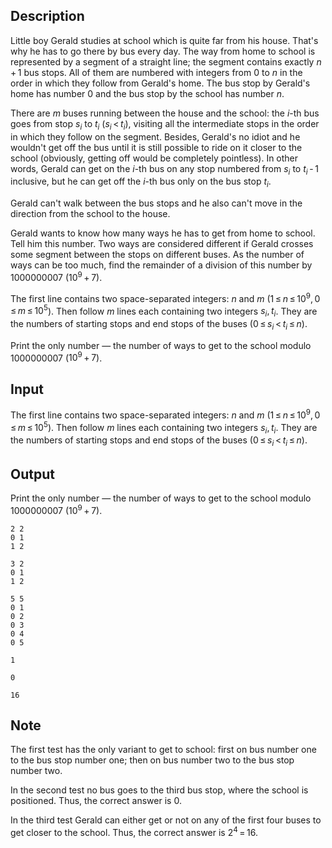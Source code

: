 ## Description

<div><p>Little boy Gerald studies at school which is quite far from his house. That's why he has to go there by bus every day. The way from home to school is represented by a segment of a straight line; the segment contains exactly <span class="tex-span"><i>n</i> + 1</span> bus stops. All of them are numbered with integers from <span class="tex-span">0</span> to <span class="tex-span"><i>n</i></span> in the order in which they follow from Gerald's home. The bus stop by Gerald's home has number <span class="tex-span">0</span> and the bus stop by the school has number <span class="tex-span"><i>n</i></span>.</p><p>There are <span class="tex-span"><i>m</i></span> buses running between the house and the school: the <span class="tex-span"><i>i</i></span>-th bus goes from stop <span class="tex-span"><i>s</i><sub class="lower-index"><i>i</i></sub></span> to <span class="tex-span"><i>t</i><sub class="lower-index"><i>i</i></sub></span> (<span class="tex-span"><i>s</i><sub class="lower-index"><i>i</i></sub> &lt; <i>t</i><sub class="lower-index"><i>i</i></sub></span>), visiting all the intermediate stops in the order in which they follow on the segment. Besides, Gerald's no idiot and he wouldn't get off the bus until it is still possible to ride on it closer to the school (obviously, getting off would be completely pointless). In other words, Gerald can get on the <span class="tex-span"><i>i</i></span>-th bus on any stop numbered from <span class="tex-span"><i>s</i><sub class="lower-index"><i>i</i></sub></span> to <span class="tex-span"><i>t</i><sub class="lower-index"><i>i</i></sub> - 1</span> inclusive, but he can get off the <span class="tex-span"><i>i</i></span>-th bus only on the bus stop <span class="tex-span"><i>t</i><sub class="lower-index"><i>i</i></sub></span>.</p><p>Gerald can't walk between the bus stops and he also can't move in the direction from the school to the house.</p><p>Gerald wants to know how many ways he has to get from home to school. Tell him this number. Two ways are considered different if Gerald crosses some segment between the stops on different buses. As the number of ways can be too much, find the remainder of a division of this number by <span class="tex-span">1000000007</span> (<span class="tex-span">10<sup class="upper-index">9</sup> + 7</span>).</p></div><div class="input-specification"><p>The first line contains two space-separated integers: <span class="tex-span"><i>n</i></span> and <span class="tex-span"><i>m</i></span> (<span class="tex-span">1 ≤ <i>n</i> ≤ 10<sup class="upper-index">9</sup>, 0 ≤ <i>m</i> ≤ 10<sup class="upper-index">5</sup></span>). Then follow <span class="tex-span"><i>m</i></span> lines each containing two integers <span class="tex-span"><i>s</i><sub class="lower-index"><i>i</i></sub>, <i>t</i><sub class="lower-index"><i>i</i></sub></span>. They are the numbers of starting stops and end stops of the buses (<span class="tex-span">0 ≤ <i>s</i><sub class="lower-index"><i>i</i></sub> &lt; <i>t</i><sub class="lower-index"><i>i</i></sub> ≤ <i>n</i></span>).</p></div><div class="output-specification"><p>Print the only number — the number of ways to get to the school modulo <span class="tex-span">1000000007</span> (<span class="tex-span">10<sup class="upper-index">9</sup> + 7</span>).</p></div>

## Input

<p>The first line contains two space-separated integers: <span class="tex-span"><i>n</i></span> and <span class="tex-span"><i>m</i></span> (<span class="tex-span">1 ≤ <i>n</i> ≤ 10<sup class="upper-index">9</sup>, 0 ≤ <i>m</i> ≤ 10<sup class="upper-index">5</sup></span>). Then follow <span class="tex-span"><i>m</i></span> lines each containing two integers <span class="tex-span"><i>s</i><sub class="lower-index"><i>i</i></sub>, <i>t</i><sub class="lower-index"><i>i</i></sub></span>. They are the numbers of starting stops and end stops of the buses (<span class="tex-span">0 ≤ <i>s</i><sub class="lower-index"><i>i</i></sub> &lt; <i>t</i><sub class="lower-index"><i>i</i></sub> ≤ <i>n</i></span>).</p>

## Output

<p>Print the only number — the number of ways to get to the school modulo <span class="tex-span">1000000007</span> (<span class="tex-span">10<sup class="upper-index">9</sup> + 7</span>).</p>





```input1
2 2
0 1
1 2

```




```input2
3 2
0 1
1 2

```




```input3
5 5
0 1
0 2
0 3
0 4
0 5

```




```output1
1

```




```output2
0

```




```output3
16

```



## Note

<p>The first test has the only variant to get to school: first on bus number one to the bus stop number one; then on bus number two to the bus stop number two.</p><p>In the second test no bus goes to the third bus stop, where the school is positioned. Thus, the correct answer is <span class="tex-span">0</span>.</p><p>In the third test Gerald can either get or not on any of the first four buses to get closer to the school. Thus, the correct answer is <span class="tex-span">2<sup class="upper-index">4</sup> = 16</span>.</p>
